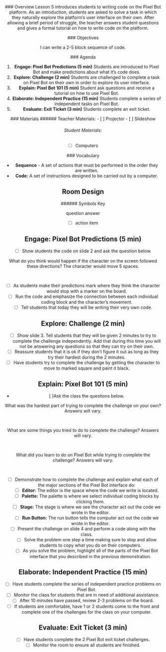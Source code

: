 <header class='header' title='Lesson 5' subtitle='Pixel Bot'/>

<notable>
<iconp src='/icons/activity.png'>### Overview</iconp>
Lesson 5 introduces students to writing code on the Pixel Bot platform. As an introduction, students are asked to solve a task in which they naturally explore the platform’s user interface on their own. After allowing a brief period of struggle, the teacher answers student questions and gives a formal tutorial on how to write code on the platform. 

<iconp src='/icons/objectives.png'>### Objectives</iconp>

I can write a 2-5 block sequence of code.

<iconp src='/icons/agenda.png'>### Agenda</iconp>


1. **Engage: Pixel Bot Predictions (5 min)** Students are introduced to Pixel Bot and make predictions about what it’s code does.
1. **Explore: Challenge (2 min)** Students are challenged to complete a task on Pixel Bot on their own in order to explore its user interface. 
1. **Explain: Pixel Bot 101 (5 min)** Student ask questions and receive a tutorial on how to use Pixel Bot.
1. **Elaborate: Independent Practice (15 min)** Students complete a series of independent tasks on Pixel Bot.
1. **Evaluate: Exit Ticket (3 min)** Students complete an exit ticket.

<note>
<iconp src='/icons/materials.png'>### Materials</iconp>
###### Teacher Materials:
- [ ] Projector
- [ ] Slideshow

###### Student Materials:
- [ ] Computers

<iconp src='/icons/vocab.png'>### Vocabulary</iconp>

- **Sequence** - A set of actions that must be performed in the order they are written.
- **Code:** A set of instructions designed to be carried out by a computer.

</note>

<pagebreak/>

## Room Design

<note borderLeft='2px solid green' mt='2em'>
###### Symbols Key

<iconp ml='1.65em' type='question'>question</iconp>
<iconp ml='1.65em' type='answer'>answer</iconp>
- [ ] action item
</note>

<pagebreak/>

## Engage: Pixel Bot Predictions (5 min)
- [ ] Show students the code on slide 2 and ask the question below.


<iconp type='question'>What do you think would happen if the character on the screen followed these directions?</iconp>
<iconp type='answer'>The character would move 5 spaces.</iconp>

<br/>

- [ ] As students make their predictions mark where they think the character would stop with a marker on the board.
- [ ] Run the code and emphasize the connection between each individual coding block and the character’s movement.
- [ ] Tell students that today they will be writing their very own code.

## Explore: Challenge (2 min)
- [ ] Show slide 3. Tell students that they will be given 2 minutes to try to complete the challenge independently. Add that during this time you will not be answering any questions so that they can try on their own.
- [ ] Reassure students that it is ok if they don’t figure it out as long as they try their hardest during the 2 minutes.
- [ ] Have students try to complete the challenge by getting the character to move to marked square and paint it black.

## Explain: Pixel Bot 101 (5 min)
- [ ]Ask the class the questions below.


<iconp type='question'>What was the hardest part of trying to complete the challenge on your own?</iconp>
<iconp type='answer'>Answers will vary.</iconp>

<br/>

<iconp type='question'>What are some things you tried to do to complete the challenge?</iconp>
<iconp type='answer'>Answers will vary.</iconp>

<br/>

<iconp type='question'>What did you learn to do on Pixel Bot while trying to complete the challenge?</iconp>
<iconp type='answer'>Answers will vary.</iconp>

<br/>

- [ ] Demonstrate how to complete the challenge and explain what each of the major sections of the Pixel Bot interface do:
   - [ ] **Editor:** The editor is the space where the code we write is located.
   - [ ] **Palette:** The palette is where we select individual coding blocks by clicking them.
   - [ ] **Stage:** The stage is where we see the character act out the code we wrote in the editor.
   - [ ] **Run Button:** The run button tells the computer act out the code we wrote in the editor.

- [ ] Present the challenge on slide 4 and perform a code along with the class. 
   - [ ] Solve the problem one step a time making sure to stop and allow students to copy what you do on their computers.
   - [ ] As you solve the problem, highlight all of the parts of the Pixel Bot interface that you described in the previous demonstration.

## Elaborate: Independent Practice (15 min)
- [ ] Have students complete the series of independent practice problems on Pixel Bot.
- [ ] Monitor the class for students that are in need of additional assistance.
- [ ] After 10 minutes have passed, review 2-3 problems on the board.
- [ ] If students are comfortable, have 1 or 2 students come to the front and complete one of the challenges for the class on your computer.

## Evaluate: Exit Ticket (3 min) 

- [ ] Have students complete the 2 Pixel Bot exit ticket challenges.
- [ ] Monitor the room to ensure all students are finished.

</notable>